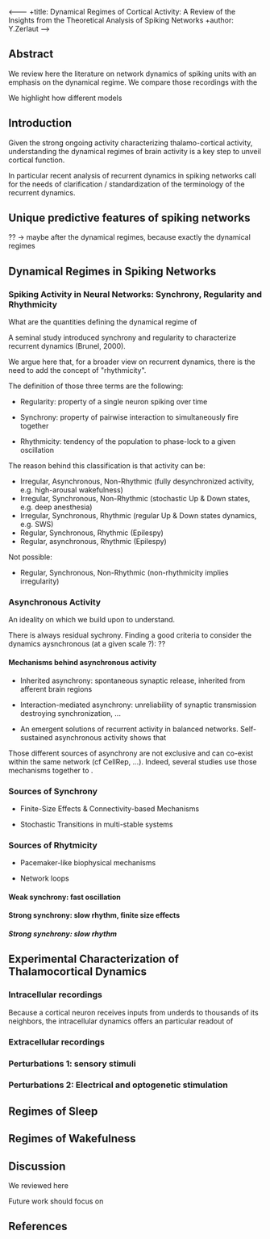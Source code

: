 <--- 
+title: Dynamical Regimes of Cortical Activity: A Review of the Insights from the Theoretical Analysis of Spiking Networks
+author: Y.Zerlaut
-->

## Abstract

We review here the literature on network dynamics of spiking units with an emphasis on the dynamical regime. We compare those recordings with the 

We highlight how different models 

## Introduction

Given the strong ongoing activity characterizing thalamo-cortical
activity, understanding the dynamical regimes of brain activity is a
key step to unveil cortical function.

In particular recent analysis of recurrent dynamics in spiking
networks call for the needs of clarification / standardization of the
terminology of the recurrent dynamics.

## Unique predictive features of spiking networks

?? -> maybe after the dynamical regimes, because exactly the dynamical regimes

## Dynamical Regimes in Spiking Networks

### Spiking Activity in Neural Networks: Synchrony, Regularity and Rhythmicity

What are the quantities defining the dynamical regime of 

A seminal study introduced synchrony and regularity to characterize recurrent dynamics (Brunel, 2000). 

We argue here that, for a broader view on recurrent dynamics, there is the need to add the concept of "rhythmicity". 

The definition of those three terms are the following:

- Regularity: property of a single neuron spiking over time

- Synchrony: property of pairwise interaction to simultaneously fire together

- Rhythmicity: tendency of the population to phase-lock to a given oscillation

The reason behind this classification is that activity can be:

- Irregular, Asynchronous, Non-Rhythmic (fully desynchronized activity, e.g. high-arousal wakefulness)
- Irregular, Synchronous, Non-Rhythmic (stochastic Up & Down states, e.g. deep anesthesia)
- Irregular, Synchronous, Rhythmic (regular Up & Down states dynamics, e.g. SWS)
- Regular, Synchronous, Rhythmic (Epilespy)
- Regular, asynchronous, Rhythmic (Epilespy)

Not possible:
- Regular, Synchronous, Non-Rhythmic (non-rhythmicity implies irregularity)


### Asynchronous Activity

An ideality on which we build upon to understand.

There is always residual sychrony. Finding a good criteria to consider the dynamics aysnchronous (at a given scale ?): ??

#### Mechanisms behind asynchronous activity

- Inherited asynchrony: spontaneous synaptic release, inherited from afferent brain regions

- Interaction-mediated asynchrony: unreliability of synaptic transmission destroying synchronization, ...

- An emergent solutions of recurrent activity in balanced networks. Self-sustained asynchronous activity shows that 

Those different sources of asynchrony are not exclusive and can co-exist within the same network (cf CellRep, ...). Indeed, several studies use those mechanisms together to .

### Sources of Synchrony

- Finite-Size Effects & Connectivity-based Mechanisms

- Stochastic Transitions in multi-stable systems

### Sources of Rhytmicity

- Pacemaker-like biophysical mechanisms

- Network loops

#### Weak synchrony: fast oscillation

#### Strong synchrony: slow rhythm, finite size effects 

##### Strong synchrony: slow rhythm


## Experimental Characterization of Thalamocortical Dynamics

### Intracellular recordings

Because a cortical neuron receives inputs from underds to thousands of
its neighbors, the intracellular dynamics offers an particular readout
of

### Extracellular recordings

### Perturbations 1: sensory stimuli

### Perturbations 2: Electrical and optogenetic stimulation


## Regimes of Sleep

## Regimes of Wakefulness

## Discussion

We reviewed here

Future work should focus on 

## References


